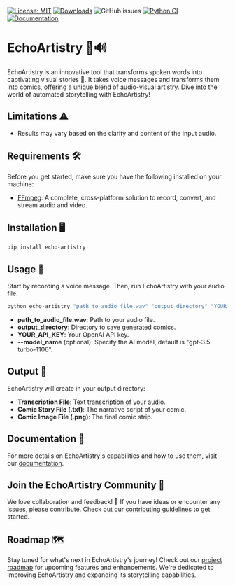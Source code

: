 [![License: MIT](https://img.shields.io/badge/License-MIT-yellow.svg)](https://opensource.org/licenses/MIT)
[![Downloads](https://static.pepy.tech/badge/essence-extractor)](https://pepy.tech/project/essence-extractor)
![GitHub issues](https://img.shields.io/github/issues/Jurik-001/echo-artistry)
[![Python CI](https://github.com/Jurik-001/echo-artistry/actions/workflows/ci.yaml/badge.svg)](https://github.com/Jurik-001/echo-artistry/actions/workflows/ci.yaml)
[![Documentation](https://img.shields.io/badge/-Documentation-gray?logo=readthedocs&style=flat&logoWidth=20)](https://essenceextractor.readthedocs.io/en/latest/)

# EchoArtistry 🎨🔊

EchoArtistry is an innovative tool that transforms spoken words into captivating visual stories 🌟. It takes voice messages and transforms them into comics, offering a unique blend of audio-visual artistry. Dive into the world of automated storytelling with EchoArtistry!

## Limitations ⚠️
- Results may vary based on the clarity and content of the input audio.

## Requirements 🛠️
Before you get started, make sure you have the following installed on your machine:
- [FFmpeg](https://ffmpeg.org/download.html): A complete, cross-platform solution to record, convert, and stream audio and video.

## Installation 🖥️

```bash
pip install echo-artistry
```

## Usage 🚀

Start by recording a voice message. Then, run EchoArtistry with your audio file:

```bash
python echo-artistry "path_to_audio_file.wav" "output_directory" "YOUR_API_KEY"
```
- **path_to_audio_file.wav**: Path to your audio file.
- **output_directory**: Directory to save generated comics.
- **YOUR_API_KEY**: Your OpenAI API key.
- **--model_name** (optional): Specify the AI model, default is "gpt-3.5-turbo-1106".

## Output 🎁

EchoArtistry will create in your output directory:
- **Transcription File**: Text transcription of your audio.
- **Comic Story File (.txt)**: The narrative script of your comic.
- **Comic Image File (.png)**: The final comic strip.

## Documentation 📖
For more details on EchoArtistry's capabilities and how to use them, visit our [documentation](https://echoartistry.readthedocs.io/en/latest/).

## Join the EchoArtistry Community 🤝

We love collaboration and feedback! 🚀 If you have ideas or encounter any issues, please contribute. Check out our [contributing guidelines](https://github.com/yourusername/EchoArtistry/blob/master/.github/CONTRIBUTING.md) to get started.

## Roadmap 🗺️

Stay tuned for what's next in EchoArtistry's journey! Check out our [project roadmap](https://github.com/users/yourusername/projects/1) for upcoming features and enhancements. We're dedicated to improving EchoArtistry and expanding its storytelling capabilities.